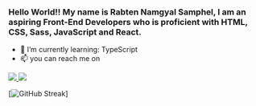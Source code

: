 ### Hello World!! My name is Rabten Namgyal Samphel, I am an aspiring Front-End Developers who is proficient with HTML, CSS, Sass, JavaScript and React.

- 🌱 I’m currently learning: TypeScript
- 📫 you can reach me on
<a href="https://www.linkedin.com/in/rabten-samphel-53171a1bb/">
<img src='![linkedin](https://user-images.githubusercontent.com/76475970/192119279-4d2d72f4-63af-4993-ad21-ed1d8465de41.svg)'/>
</a>

<a href="https://twitter.com/rabtensamphel">
<img src="![twitter](https://user-images.githubusercontent.com/76475970/192119319-d678d0dc-6e5d-482a-9969-cb166f965393.svg)" />
</a>


[![GitHub Streak](https://github-readme-streak-stats.herokuapp.com?user=rabtennamgyal&theme=soft-green)]
